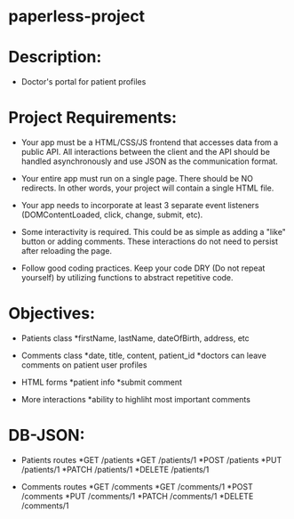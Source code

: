 # paperless-project

# Description:
  - Doctor's portal for patient profiles

# Project Requirements:
 - Your app must be a HTML/CSS/JS frontend that accesses data from a public API. All interactions between the client and the API should be handled asynchronously and use JSON as the communication format.

 - Your entire app must run on a single page. There should be NO redirects. In other words, your project will contain a single HTML file.

 - Your app needs to incorporate at least 3 separate event listeners (DOMContentLoaded, click, change, submit, etc).

 - Some interactivity is required. This could be as simple as adding a "like" button or adding comments. These interactions do not need to persist after reloading the page.

 - Follow good coding practices. Keep your code DRY (Do not repeat yourself) by utilizing functions to abstract repetitive code.

 # Objectives:
 - Patients class
  *firstName, lastName, dateOfBirth, address, etc

 - Comments class
  *date, title, content, patient_id
  *doctors can leave comments on patient user profiles

 - HTML forms
  *patient info
  *submit comment

 - More interactions
  *ability to highliht most important comments

# DB-JSON:
 - Patients routes
 *GET    /patients
 *GET    /patients/1
 *POST   /patients
 *PUT    /patients/1
 *PATCH  /patients/1
 *DELETE /patients/1
 
 - Comments routes
 *GET    /comments
 *GET    /comments/1
 *POST   /comments
 *PUT    /comments/1
 *PATCH  /comments/1
 *DELETE /comments/1 
